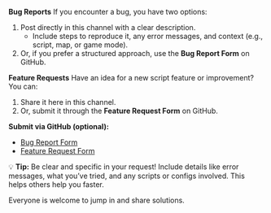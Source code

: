 **Bug Reports**
If you encounter a bug, you have two options:

1. Post directly in this channel with a clear description.
    * Include steps to reproduce it, any error messages, and context (e.g., script, map, or game mode).
2. Or, if you prefer a structured approach, use the **Bug Report Form** on GitHub.

**Feature Requests**
Have an idea for a new script feature or improvement? You can:

1. Share it here in this channel.
2. Or, submit it through the **Feature Request Form** on GitHub.

**Submit via GitHub (optional):**
* [Bug Report Form](https://github.com/Chalwk/HALO-SCRIPT-PROJECTS/issues/new?assignees=Chalwk&labels=Bug%2CNeeds+Triage&projects=&template=BUG_REPORT.yaml&title=%5BBUG%5D+%3Ctitle%3E)
* [Feature Request Form](https://github.com/Chalwk/HALO-SCRIPT-PROJECTS/issues/new?assignees=Chalwk&labels=Feature%2CNeeds+Review&projects=&template=FEATURE_REQUEST.yaml&title=%5BFEATURE%5D+%3Ctitle%3E)

:bulb: **Tip:** Be clear and specific in your request! Include details like error messages, what you’ve tried, and any scripts or configs involved. This helps others help you faster.

Everyone is welcome to jump in and share solutions.